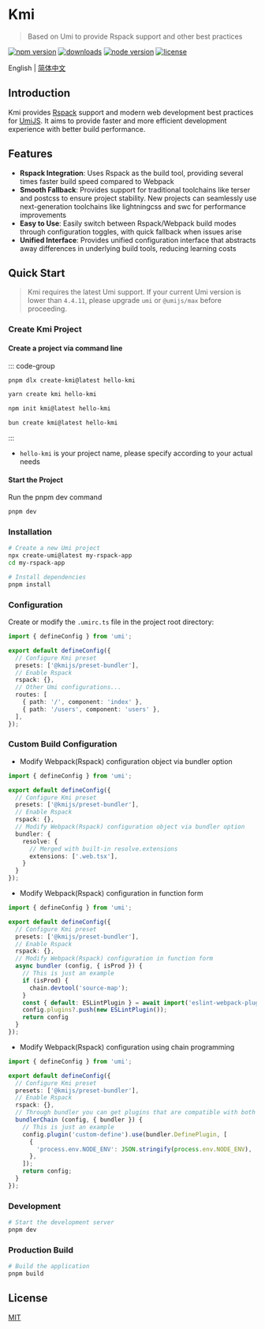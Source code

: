 # Kmi
> Based on Umi to provide Rspack support and other best practices

<p>
  <a href="https://www.npmjs.com/package/@kmijs/preset-bundler?activeTab=readme"><img src="https://img.shields.io/npm/v/@kmijs/preset-bundler?style=flat-square&colorA=564341&colorB=EDED91" alt="npm version" /></a>
  <a href="https://npmcharts.com/compare/@kmijs/preset-bundler?minimal=true"><img src="https://img.shields.io/npm/dm/@kmijs/preset-bundler.svg?style=flat-square&colorA=564341&colorB=EDED91" alt="downloads" /></a>
  <a href="https://nodejs.org/en/about/previous-releases"><img src="https://img.shields.io/node/v/@kmijs/preset-bundler.svg?style=flat-square&colorA=564341&colorB=EDED91" alt="node version"></a>
  <a href="https://github.com/kmijs/kmi/blob/main/LICENSE"><img src="https://img.shields.io/badge/License-MIT-blue.svg?style=flat-square&colorA=564341&colorB=EDED91" alt="license" /></a>
</p>

English | [简体中文](./README.zh-CN.md)

## Introduction

Kmi provides [Rspack](https://www.rspack.dev/) support and modern web development best practices for [UmiJS](https://umijs.org/). It aims to provide faster and more efficient development experience with better build performance.

## Features
- **Rspack Integration**: Uses Rspack as the build tool, providing several times faster build speed compared to Webpack
- **Smooth Fallback**: Provides support for traditional toolchains like terser and postcss to ensure project stability. New projects can seamlessly use next-generation toolchains like lightningcss and swc for performance improvements
- **Easy to Use**: Easily switch between Rspack/Webpack build modes through configuration toggles, with quick fallback when issues arise
- **Unified Interface**: Provides unified configuration interface that abstracts away differences in underlying build tools, reducing learning costs

## Quick Start

> Kmi requires the latest Umi support. If your current Umi version is lower than `4.4.11`, please upgrade `umi` or `@umijs/max` before proceeding.

### Create Kmi Project

#### Create a project via command line

::: code-group

```sh [pnpm]
pnpm dlx create-kmi@latest hello-kmi
```

```sh [yarn]
yarn create kmi hello-kmi
```

```sh [npm]
npm init kmi@latest hello-kmi
```

```sh [bun]
bun create kmi@latest hello-kmi
```
:::

* `hello-kmi` is your project name, please specify according to your actual needs

#### Start the Project

Run the pnpm dev command

```sh
pnpm dev
```

### Installation
```bash
# Create a new Umi project
npx create-umi@latest my-rspack-app
cd my-rspack-app

# Install dependencies
pnpm install
```

### Configuration

Create or modify the `.umirc.ts` file in the project root directory:

```typescript
import { defineConfig } from 'umi';

export default defineConfig({
  // Configure Kmi preset
  presets: ['@kmijs/preset-bundler'],
  // Enable Rspack
  rspack: {},
  // Other Umi configurations...
  routes: [
    { path: '/', component: 'index' },
    { path: '/users', component: 'users' },
  ],
});
```

### Custom Build Configuration

- Modify Webpack(Rspack) configuration object via bundler option

```typescript
import { defineConfig } from 'umi';

export default defineConfig({
  // Configure Kmi preset
  presets: ['@kmijs/preset-bundler'],
  // Enable Rspack
  rspack: {},
  // Modify Webpack(Rspack) configuration object via bundler option
  bundler: {
    resolve: {
      // Merged with built-in resolve.extensions
      extensions: ['.web.tsx'],
    }
  }
});
```
- Modify Webpack(Rspack) configuration in function form
```typescript
import { defineConfig } from 'umi';

export default defineConfig({
  // Configure Kmi preset
  presets: ['@kmijs/preset-bundler'],
  // Enable Rspack
  rspack: {},
  // Modify Webpack(Rspack) configuration in function form
  async bundler (config, { isProd }) {
    // This is just an example
    if (isProd) {
      chain.devtool('source-map');
    }
    const { default: ESLintPlugin } = await import('eslint-webpack-plugin');
    config.plugins?.push(new ESLintPlugin());
    return config
  }
});
```

- Modify Webpack(Rspack) configuration using chain programming

```typescript
import { defineConfig } from 'umi';

export default defineConfig({
  // Configure Kmi preset
  presets: ['@kmijs/preset-bundler'],
  // Enable Rspack
  rspack: {},
  // Through bundler you can get plugins that are compatible with both Webpack and Rspack
  bundlerChain (config, { bundler }) {
    // This is just an example
    config.plugin('custom-define').use(bundler.DefinePlugin, [
      {
        'process.env.NODE_ENV': JSON.stringify(process.env.NODE_ENV),
      },
    ]);
    return config;
  }
});
```

### Development

```bash
# Start the development server
pnpm dev
```

### Production Build

```bash
# Build the application
pnpm build
```

## License

[MIT](./LICENSE)
